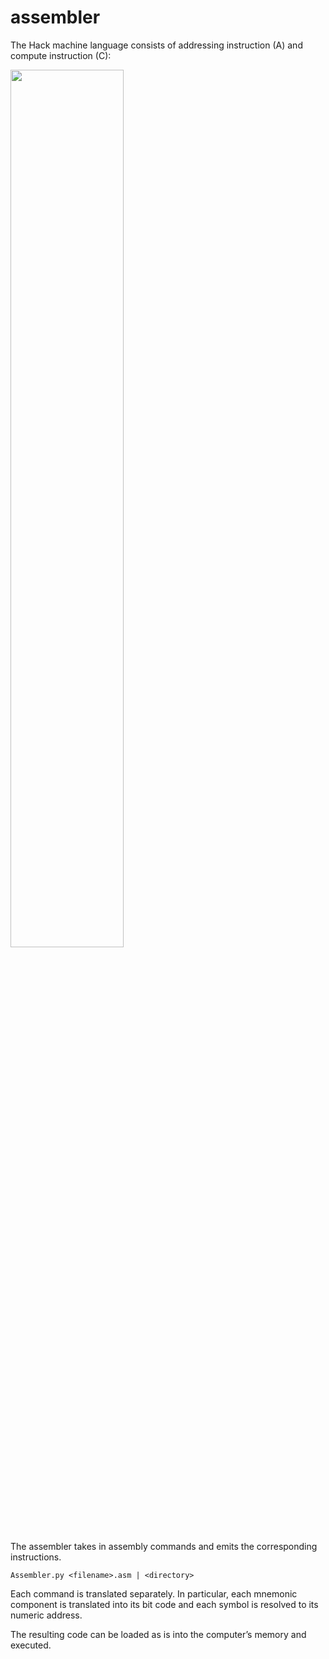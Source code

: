 # assembler
The Hack machine language consists of addressing instruction (A) and compute instruction (C):

<img src="Screenshot 2025-07-23 at 11.56.26 PM.png" width="60%">

The assembler takes in assembly commands and emits the corresponding instructions.
```
Assembler.py <filename>.asm | <directory>
```

Each command is translated separately. In particular, each mnemonic component is translated into its bit code and each symbol is resolved to its numeric address.

The resulting code can be loaded as is into the computer’s memory and executed.
